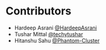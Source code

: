 # Contributors

* Hardeep Asrani [@HardeepAsrani](https://github.com/HardeepAsrani)
* Tushar Mittal [@techytushar](https://github.com/techytushar)
* Hitanshu Sahu [@Phantom-Cluster](https://github.com/Phantom-Cluster)
